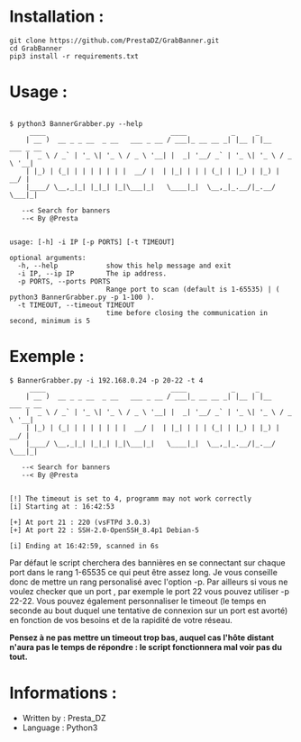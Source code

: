 # Installation :
```
git clone https://github.com/PrestaDZ/GrabBanner.git
cd GrabBanner
pip3 install -r requirements.txt
```

# Usage :

```

$ python3 BannerGrabber.py --help
     ____                               ____           _     _
    | __ )  __ _ _ __  _ __   ___ _ __ / ___|_ __ __ _| |__ | |__   ___ _ __
    |  _ \ / _` | '_ \| '_ \ / _ \ '__| |  _| '__/ _` | '_ \| '_ \ / _ \ '__|
    | |_) | (_| | | | | | | |  __/ |  | |_| | | | (_| | |_) | |_) |  __/ |
    |____/ \__,_|_| |_|_| |_|\___|_|   \____|_|  \__,_|_.__/|_.__/ \___|_|

   --< Search for banners
   --< By @Presta


usage: [-h] -i IP [-p PORTS] [-t TIMEOUT]

optional arguments:
  -h, --help            show this help message and exit
  -i IP, --ip IP        The ip address.
  -p PORTS, --ports PORTS
                        Range port to scan (default is 1-65535) | ( python3 BannerGrabber.py -p 1-100 ).
  -t TIMEOUT, --timeout TIMEOUT
                        time before closing the communication in second, minimum is 5

```

# Exemple :

```
$ BannerGrabber.py -i 192.168.0.24 -p 20-22 -t 4
     ____                               ____           _     _
    | __ )  __ _ _ __  _ __   ___ _ __ / ___|_ __ __ _| |__ | |__   ___ _ __
    |  _ \ / _` | '_ \| '_ \ / _ \ '__| |  _| '__/ _` | '_ \| '_ \ / _ \ '__|
    | |_) | (_| | | | | | | |  __/ |  | |_| | | | (_| | |_) | |_) |  __/ |
    |____/ \__,_|_| |_|_| |_|\___|_|   \____|_|  \__,_|_.__/|_.__/ \___|_|

   --< Search for banners
   --< By @Presta


[!] The timeout is set to 4, programm may not work correctly
[i] Starting at : 16:42:53

[+] At port 21 : 220 (vsFTPd 3.0.3)
[+] At port 22 : SSH-2.0-OpenSSH_8.4p1 Debian-5

[i] Ending at 16:42:59, scanned in 6s

``` 

Par défaut le script cherchera des bannières en se connectant sur chaque port dans le rang 1-65535 ce qui peut être assez long. Je vous conseille donc de mettre un rang personalisé avec l'option -p. Par ailleurs si vous ne voulez checker que un port , par exemple le port 22 vous pouvez utiliser -p 22-22.
Vous pouvez également personnaliser le timeout (le temps en seconde au bout duquel une tentative de connexion sur un port est avorté) en fonction de vos besoins et de la rapidité de votre réseau. 

**Pensez à ne pas mettre un timeout trop bas, auquel cas l'hôte distant n'aura pas le temps de répondre : le script fonctionnera mal voir pas du tout.**

# Informations :

- Written by : Presta_DZ
- Language : Python3

